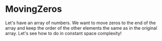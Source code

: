 # MovingZeros
Let's have an array of numbers. We want to move zeros to the end of the array and keep the order of the other elements the same as in the original array. Let's see how to do in constant space complexity!
